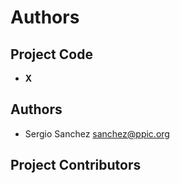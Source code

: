 # Authors

## Project Code

* __X__

## Authors
* Sergio Sanchez <sanchez@ppic.org>

## Project Contributors

